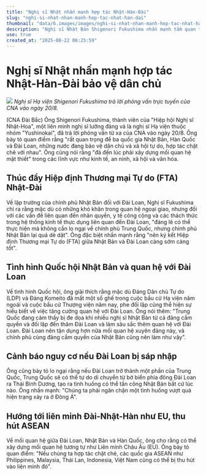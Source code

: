 ```yaml
---
title: "Nghị sĩ Nhật nhấn mạnh hợp tác Nhật-Hàn-Đài"
slug: "nghi-si-nhat-nhan-manh-hop-tac-nhat-han-dai"
thumbnail: "data/6.images/images/nghi-si-nhat-nhan-manh-hop-tac-nhat-han-dai.webp"
description: "Nghị sĩ Nhật Bản Shigenori Fukushima nhấn mạnh tầm quan trọng của hợp tác Nhật Bản, Hàn Quốc và Đài Loan để bảo vệ dân chủ và xã hội tự do, đồng thời thúc đẩy quan hệ kinh tế và an ninh."
use: true
created_at: "2025-08-22 06:25:59"
---
```


# Nghị sĩ Nhật nhấn mạnh hợp tác Nhật-Hàn-Đài bảo vệ dân chủ

![](/images/20250821-00000008-ftaiwan-000-1-view.webp)
*Nghị sĩ Hạ viện Shigenori Fukushima trả lời phỏng vấn trực tuyến của CNA vào ngày 20/8.*

(CNA Đài Bắc) Ông Shigenori Fukushima, thành viên của "Hiệp hội Nghị sĩ Nhật-Hoa", một liên minh nghị sĩ lưỡng đảng và là nghị sĩ Hạ viện thuộc nhóm "Yushinokai", đã trả lời phỏng vấn từ xa của CNA vào ngày 20/8. Ông bày tỏ quan điểm rằng "rất quan trọng để ba quốc gia Nhật Bản, Hàn Quốc và Đài Loan, những nước đang bảo vệ dân chủ và xã hội tự do, hợp tác chặt chẽ với nhau". Ông cũng nói rằng "đã đến lúc phải xây dựng mối quan hệ mật thiết" trong các lĩnh vực như kinh tế, an ninh, xã hội và văn hóa.

## Thúc đẩy Hiệp định Thương mại Tự do (FTA) Nhật-Đài

Về lập trường của chính phủ Nhật Bản đối với Đài Loan, Nghị sĩ Fukushima chỉ ra rằng mặc dù có những khó khăn trong quan hệ ngoại giao, nhưng đối với các vấn đề liên quan đến nhân quyền, y tế công cộng và các thách thức trong hệ thống kinh tế thực dụng liên quan đến Đài Loan, "đáng lẽ có thể thực hiện mà không cần lo ngại về chính phủ Trung Quốc, nhưng chính phủ Nhật Bản lại quá dè dặt". Ông đặc biệt nhấn mạnh rằng "nên ký kết Hiệp định Thương mại Tự do (FTA) giữa Nhật Bản và Đài Loan càng sớm càng tốt".

## Tình hình Quốc hội Nhật Bản và quan hệ với Đài Loan

Về tình hình Quốc hội, ông giải thích rằng mặc dù Đảng Dân chủ Tự do (LDP) và Đảng Komeito đã mất một số ghế trong cuộc bầu cử Hạ viện năm ngoái và cuộc bầu cử Thượng viện năm nay, phe đối lập cũng thể hiện sự hiểu biết về việc tăng cường quan hệ với Đài Loan. Ông nói thêm: "Trung Quốc đang cảm thấy bị đe dọa khi nhiều nghị sĩ Nhật Bản từ cả đảng cầm quyền và đối lập đến thăm Đài Loan và làm sâu sắc thêm quan hệ với Đài Loan. Đài Loan nên tận dụng hơn nữa mối quan hệ xuyên đảng này, và chính phủ cùng đảng cầm quyền của Nhật Bản cũng nên làm như vậy".

## Cảnh báo nguy cơ nếu Đài Loan bị sáp nhập

Ông cũng bày tỏ lo ngại rằng nếu Đài Loan trở thành một phần của Trung Quốc, Trung Quốc sẽ có thể tự do di chuyển từ bờ biển phía đông Đài Loan ra Thái Bình Dương, tạo ra tình huống có thể tấn công Nhật Bản bất cứ lúc nào. Ông nhấn mạnh: "Chúng ta phải ngăn chặn một tình huống vượt quá hiện trạng xảy ra ở Đông Á".

## Hướng tới liên minh Đài-Nhật-Hàn như EU, thu hút ASEAN

Về mối quan hệ giữa Đài Loan, Nhật Bản và Hàn Quốc, ông cho rằng có thể xây dựng mối quan hệ tương tự như Liên minh Châu Âu (EU). Ông bày tỏ quan điểm: "Nếu chúng ta hợp tác chặt chẽ, các quốc gia ASEAN như Philippines, Malaysia, Thái Lan, Indonesia, Việt Nam cũng có thể bị thu hút vào liên minh đó".